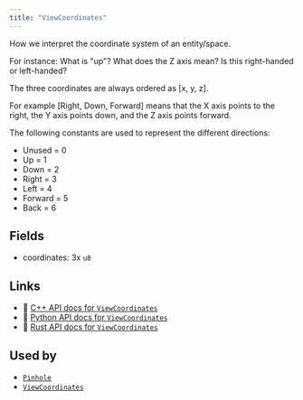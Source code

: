 ```yaml
---
title: "ViewCoordinates"
---
```


How we interpret the coordinate system of an entity/space.

For instance: What is "up"? What does the Z axis mean? Is this right-handed or left-handed?

The three coordinates are always ordered as [x, y, z].

For example [Right, Down, Forward] means that the X axis points to the right, the Y axis points
down, and the Z axis points forward.

The following constants are used to represent the different directions:
 * Unused = 0
 * Up = 1
 * Down = 2
 * Right = 3
 * Left = 4
 * Forward = 5
 * Back = 6

## Fields

* coordinates: 3x `u8`

## Links
 * 🌊 [C++ API docs for `ViewCoordinates`](https://ref.rerun.io/docs/cpp/stable/structrerun_1_1components_1_1ViewCoordinates.html)
 * 🐍 [Python API docs for `ViewCoordinates`](https://ref.rerun.io/docs/python/stable/common/components#rerun.components.ViewCoordinates)
 * 🦀 [Rust API docs for `ViewCoordinates`](https://docs.rs/rerun/latest/rerun/components/struct.ViewCoordinates.html)


## Used by

* [`Pinhole`](../archetypes/pinhole.md)
* [`ViewCoordinates`](../archetypes/view_coordinates.md)

